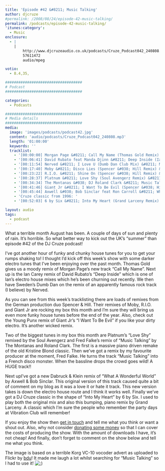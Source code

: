 ```yaml
---
title: 'Episode #42 &#8211; Music Talking'
author: djcruze
#permalink: /2008/08/24/episode-42-music-talking/
permalink: /podcasts/episode-42-music-talking/
'itunes:category':
  - Music
enclosure:
  - |
    |
        http://www.djcruzeaudio.co.uk/podcasts/Cruze_Podcast042_240808.mp3
        57611472
        audio/mpeg

votio:
  - 8.4,35,

###################################
# Podcast
###################################

categories:
  - Podcasts

###################################
# Media details
###################################
media:
  image: 'images/podcasts/podcast42.jpg'
  content: 'audio/podcasts/Cruze_Podcast042_240808.mp3'
  length: '01:00:00'
  keywords: ''
  tracklist:
    - '[00:00:00] Morgan Page &#8211; Call My Name (Thomas Gold Remix) &#8211; Nettwerk'
    - '[00:06:41] David Rubato feat Manda Djinn &#8211; Deep Inside (Ian Carey Remix) &#8211; Gut Recordings'
    - '[00:11:54] Nerved &#8211; I Love U (Dumb Dan Club Mix) &#8211; MMS Records'
    - '[00:17:40] Moby &#8211; Disco Lies (Spencer &#038; Hill Remix) &#8211; Mute'
    - '[00:23:22] R.I.O. &#8211; Shine On (Spencer &#038; Hill Remix) &#8211; 4th &#038; Broadway'
    - '[00:28:37] Platnum &#8211; Love Shy (Soul Avengerz Remix) &#8211; Hard 2 Beat'
    - '[00:34:34] The Montanas &#038; DJ Roland Clark &#8211; Music Talking (Fred Falke Remix) &#8211; Strictly'
    - '[00:41:46] Giant Jr &#8211; I Want To Be Evil (Spencer &#038; Hill Remix) &#8211; White'
    - '[00:45:44] Axwell &#038; Bob Sinclar feat Ron Carroll &#8211; What A Wonderful World (Dabruck &#038; Klein Mix) &#8211; Defected Records'
    - 'Cruze classic from 1996: '
    - '[00:52:03] 6 by Six &#8211; Into My Heart (Grand Larceny Remix) &#8211; 6&#215;6 Records'

layout: audio
tags:
  - podcast
---
```


What a terrible month August has been. A couple of days of sun and plenty of rain. It&#8217;s horrible. So what better way to kick out the UK&#8217;s &#8220;summer&#8221; than episode #42 of the DJ Cruze podcast!

I&#8217;ve got another hour of funky and chunky house tunes for you to get your rumps shaking to! I thought I&#8217;d kick off this week&#8217;s show with some darker electro tunes that I&#8217;ve been enjoying over the past month. Thomas Gold gives us a moody remix of Morgan Page&#8217;s new track &#8220;Call My Name&#8221;. Next up is the Ian Carey remix of David Rubato&#8217;s &#8220;Deep Inside&#8221; which is one of Ian&#8217;s electro house mixes which he&#8217;s been churning out recently. We then have Sweden&#8217;s Dumb Dan on the remix of an apparently famous rock track (I believe) by Nerved.

As you can see from this week&#8217;s tracklisting there are loads of remixes from the German production duo Spencer &#038; Hill. Their remixes of Moby, R.I.O. and Giant Jr are rocking my box this month and I&#8217;m sure they will bring us even more funky house tunes before the end of the year. Also, check out the Young Punx remix of Giant Jr&#8217;s &#8220;I Want To Be Evil&#8221; if you like your dirty electro. It&#8217;s another wicked remix.

Two of the biggest tunes in my box this month are Platnum&#8217;s &#8220;Love Shy&#8221; remixed by the Soul Avengerz and Fred Falke&#8217;s remix of &#8220;Music Talking&#8221; by The Montanas and Roland Clark. The first is a massive piano driven remake of the old Kristine Blond classic. Then we&#8217;ve got a remix by my favourite producer at the moment, Fred Falke. He turns the track &#8220;Music Talking&#8221; into a French disco monster. When the bassline drops the crowd goes wild! A HUGE track!!

Next upI&#8217;ve got a new Dabruck &#038; Klein remix of &#8220;What A Wonderful World&#8221; by Axwell &#038; Bob Sinclar. This original version of this track caused quite a bit of comment on my blog as it was a love it or hate it track. This new version takes is down the electro house route and I think it works well. Finally we&#8217;ve got a DJ Cruze classic in the shape of &#8220;Into My Heart&#8221; by 6 by Six. I used to play both the original mix and also this bumping, piano remix by Grand Larceny. A classic which I&#8217;m sure the people who remember the party days at Vibration Club will remember!

If you enjoy the show then [get in touch][1] and tell me what you think or want a shout out. Also, why not consider [donating some money][2] so that I can cover the costs of producing the show. With the amount of downloads I have, it&#8217;s not cheap! And finally, don&#8217;t forget to comment on the show below and tell me what you think.

The image is based on a terrible Korg VC-10 vocoder advert as uploaded to Flickr by [bdu][5]! It made me laugh a lot whilst searching for &#8220;Music Talking&#8221; so I had to use it! <img src="http://www.djcruze.co.uk/cms/wp-includes/images/smilies/icon_wink.gif" alt=";)" class="wp-smiley" />

[1]: /contact
[2]: http://www.dreamhost.com/donate.cgi?id=8244
[3]: http://www.djcruze.co.uk/cms/wp-content/DownloadButton.gif
[4]: http://www.djcruzeaudio.co.uk/podcasts/Cruze_Podcast042_240808.mp3
[5]: http://flickr.com/photos/bdu/148574382/
